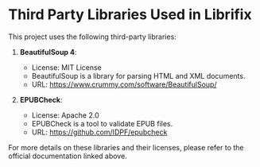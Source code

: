 Third Party Libraries Used in Librifix
====================================

This project uses the following third-party libraries:

1. **BeautifulSoup 4**:
   - License: MIT License
   - BeautifulSoup is a library for parsing HTML and XML documents.
   - URL: https://www.crummy.com/software/BeautifulSoup/

2. **EPUBCheck**:
   - License: Apache 2.0
   - EPUBCheck is a tool to validate EPUB files.
   - URL: https://github.com/IDPF/epubcheck

For more details on these libraries and their licenses, please refer to the official documentation linked above.
